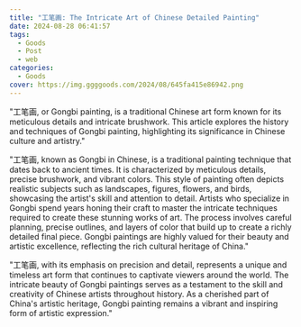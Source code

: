 ```yaml
---
title: "工笔画: The Intricate Art of Chinese Detailed Painting"
date: 2024-08-28 06:41:57
tags:
  - Goods
  - Post
  - web
categories:
  - Goods
cover: https://img.ggggoods.com/2024/08/645fa415e86942.png
---
```


"工笔画, or Gongbi painting, is a traditional Chinese art form known for its meticulous details and intricate brushwork. This article explores the history and techniques of Gongbi painting, highlighting its significance in Chinese culture and artistry."

"工笔画, known as Gongbi in Chinese, is a traditional painting technique that dates back to ancient times. It is characterized by meticulous details, precise brushwork, and vibrant colors. This style of painting often depicts realistic subjects such as landscapes, figures, flowers, and birds, showcasing the artist's skill and attention to detail. Artists who specialize in Gongbi spend years honing their craft to master the intricate techniques required to create these stunning works of art. The process involves careful planning, precise outlines, and layers of color that build up to create a richly detailed final piece. Gongbi paintings are highly valued for their beauty and artistic excellence, reflecting the rich cultural heritage of China."

"工笔画, with its emphasis on precision and detail, represents a unique and timeless art form that continues to captivate viewers around the world. The intricate beauty of Gongbi paintings serves as a testament to the skill and creativity of Chinese artists throughout history. As a cherished part of China's artistic heritage, Gongbi painting remains a vibrant and inspiring form of artistic expression."

